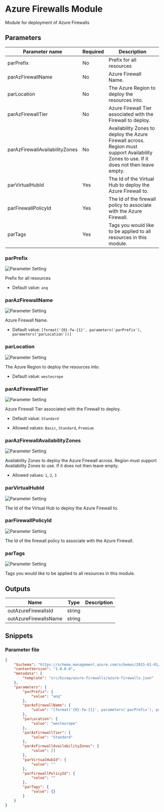 # Azure Firewalls Module

Module for deployment of Azure Firewalls

## Parameters

Parameter name | Required | Description
-------------- | -------- | -----------
parPrefix      | No       | Prefix for all resources
parAzFirewallName | No       | Azure Firewall Name.
parLocation    | No       | The Azure Region to deploy the resources into.
parAzFirewallTier | No       | Azure Firewall Tier associated with the Firewall to deploy.
parAzFirewallAvailabilityZones | No       | Availability Zones to deploy the Azure Firewall across. Region must support Availability Zones to use. If it does not then leave empty.
parVirtualHubId | Yes      | The Id of the Virtual Hub to deploy the Azure Firewall to.
parFirewallPolicyId | Yes      | The Id of the firewall policy to associate with the Azure Firewall.
parTags        | Yes      | Tags you would like to be applied to all resources in this module.

### parPrefix

![Parameter Setting](https://img.shields.io/badge/parameter-optional-green?style=flat-square)

Prefix for all resources

- Default value: `anq`

### parAzFirewallName

![Parameter Setting](https://img.shields.io/badge/parameter-optional-green?style=flat-square)

Azure Firewall Name.

- Default value: `[format('{0}-fw-{1}', parameters('parPrefix'), parameters('parLocation'))]`

### parLocation

![Parameter Setting](https://img.shields.io/badge/parameter-optional-green?style=flat-square)

The Azure Region to deploy the resources into.

- Default value: `westeurope`

### parAzFirewallTier

![Parameter Setting](https://img.shields.io/badge/parameter-optional-green?style=flat-square)

Azure Firewall Tier associated with the Firewall to deploy.

- Default value: `Standard`

- Allowed values: `Basic`, `Standard`, `Premium`

### parAzFirewallAvailabilityZones

![Parameter Setting](https://img.shields.io/badge/parameter-optional-green?style=flat-square)

Availability Zones to deploy the Azure Firewall across. Region must support Availability Zones to use. If it does not then leave empty.

- Allowed values: `1`, `2`, `3`

### parVirtualHubId

![Parameter Setting](https://img.shields.io/badge/parameter-required-orange?style=flat-square)

The Id of the Virtual Hub to deploy the Azure Firewall to.

### parFirewallPolicyId

![Parameter Setting](https://img.shields.io/badge/parameter-required-orange?style=flat-square)

The Id of the firewall policy to associate with the Azure Firewall.

### parTags

![Parameter Setting](https://img.shields.io/badge/parameter-required-orange?style=flat-square)

Tags you would like to be applied to all resources in this module.

## Outputs

Name | Type | Description
---- | ---- | -----------
outAzureFirewallsId | string |
outAzureFirewallsName | string |

## Snippets

### Parameter file

```json
{
    "$schema": "https://schema.management.azure.com/schemas/2015-01-01/deploymentParameters.json#",
    "contentVersion": "1.0.0.0",
    "metadata": {
        "template": "src/bicep/azure-firewalls/azure-firewalls.json"
    },
    "parameters": {
        "parPrefix": {
            "value": "anq"
        },
        "parAzFirewallName": {
            "value": "[format('{0}-fw-{1}', parameters('parPrefix'), parameters('parLocation'))]"
        },
        "parLocation": {
            "value": "westeurope"
        },
        "parAzFirewallTier": {
            "value": "Standard"
        },
        "parAzFirewallAvailabilityZones": {
            "value": []
        },
        "parVirtualHubId": {
            "value": ""
        },
        "parFirewallPolicyId": {
            "value": ""
        },
        "parTags": {
            "value": {}
        }
    }
}
```
